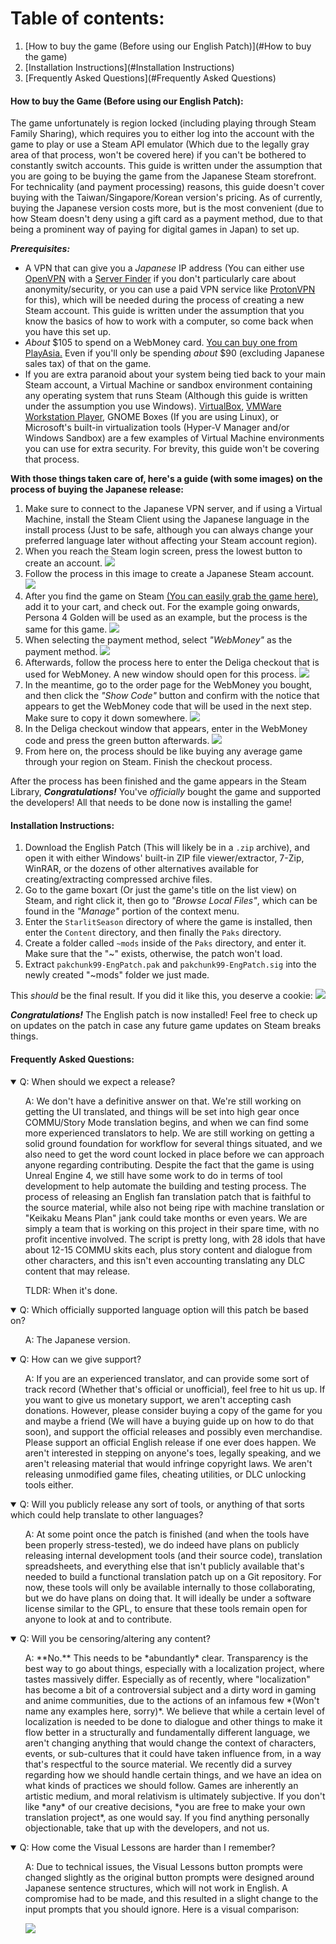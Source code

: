 
# Table of contents:
1. [How to buy the game (Before using our English Patch)](#How to buy the game)
2. [Installation Instructions](#Installation Instructions)
3. [Frequently Asked Questions](#Frequently Asked Questions)

#### How to buy the Game (Before using our English Patch): <a name="How to buy the Game"></a>

The game unfortunately is region locked (including playing through Steam Family Sharing), which requires you to either log into the account with the game to play or use a Steam API emulator (Which due to the legally gray area of that process, won't be covered here) if you can't be bothered to constantly switch accounts. This guide is written under the assumption that you are going to be buying the game from the Japanese Steam storefront. For technicality (and payment processing) reasons, this guide doesn't cover buying with the Taiwan/Singapore/Korean version's pricing. As of currently, buying the Japanese version costs more, but is the most convenient (due to how Steam doesn't deny using a gift card as a payment method, due to that being a prominent way of paying for digital games in Japan) to set up.

***Prerequisites:***

* A VPN that can give you a *Japanese* IP address (You can either use [OpenVPN](https://openvpn.net/vpn-client/) with a [Server Finder](https://addons.mozilla.org/en-US/firefox/addon/free-openvpn-server-finder/https:/) if you don't particularly care about anonymity/security, or you can use a paid VPN service like [ProtonVPN](https://protonvpn.com/) for this), which will be needed during the process of creating a new Steam account. This guide is written under the assumption that you know the basics of how to work with a computer, so come back when you have this set up.
* *About* $105 to spend on a WebMoney card. [You can buy one from PlayAsia.](https://www.play-asia.com/webmoney-10000-point-card/13/70dw33) Even if you'll only be spending *about* $90 (excluding Japanese sales tax) of that on the game.
* If you are extra paranoid about your system being tied back to your main Steam account, a Virtual Machine or sandbox environment containing any operating system that runs Steam (Although this guide is written under the assumption you use Windows). [VirtualBox](https://www.virtualbox.org/), [VMWare Workstation Player](https://www.vmware.com/products/workstation-player.html), GNOME Boxes (If you are using Linux), or Microsoft's built-in virtualization tools (Hyper-V Manager and/or Windows Sandbox) are a few examples of Virtual Machine environments you can use for extra security. For brevity, this guide won't be covering that process.

**With those things taken care of, here's a guide (with some images) on the process of buying the Japanese release:**

1. Make sure to connect to the Japanese VPN server, and if using a Virtual Machine, install the Steam Client using the Japanese language in the install process (Just to be safe, although you can always change your preferred language later without affecting your Steam account region).
2. When you reach the Steam login screen, press the lowest button to create an account.
   ![](../assets/SteamLoginCreateAccount.png)
3. Follow the process in this image to create a Japanese Steam account.
   ![](../assets/CreateJPSteamAccount.png)
4. After you find the game on Steam [(You can easily grab the game here)](https://store.steampowered.com/app/1046480), add it to your cart, and check out. For the example going onwards, Persona 4 Golden will be used as an example, but the process is the same for this game.
   ![](../assets/Checkout.png)
5. When selecting the payment method, select *"WebMoney"* as the payment method.
   ![](../assets/SelectWebMoney.png)
6. Afterwards, follow the process here to enter the Deliga checkout that is used for WebMoney. A new window should open for this process.
   ![](../assets/EnterDeligaCheckout.png)
7. In the meantime, go to the order page for the WebMoney you bought, and then click the *"Show Code"* button and confirm with the notice that appears to get the WebMoney code that will be used in the next step. Make sure to copy it down somewhere.
   ![](../assets/ShowCodePlayAsia.png)
8. In the Deliga checkout window that appears, enter in the WebMoney code and press the green button afterwards.
   ![](../assets/EnterWebMoneyCode.png)
9. From here on, the process should be like buying any average game through your region on Steam. Finish the checkout process.

After the process has been finished and the game appears in the Steam Library, ***Congratulations!*** You've *officially* bought the game and supported the developers! All that needs to be done now is installing the game!

#### Installation Instructions: <a name="Installation Instructions"></a>

1. Download the English Patch (This will likely be in a ``.zip`` archive), and open it with either Windows' built-in ZIP file viewer/extractor, 7-Zip, WinRAR, or the dozens of other alternatives available for creating/extracting compressed archive files.
2. Go to the game boxart (Or just the game's title on the list view) on Steam, and right click it, then go to *"Browse Local Files"*, which can be found in the *"Manage"* portion of the context menu.
3. Enter the ``StarlitSeason`` directory of where the game is installed, then enter the ``Content`` directory, and then finally the ``Paks`` directory.
4. Create a folder called ``~mods`` inside of the ``Paks`` directory, and enter it. Make sure that the "~" exists, otherwise, the patch won't load.
5. Extract ``pakchunk99-EngPatch.pak`` and ``pakchunk99-EngPatch.sig`` into the newly created "~mods" folder we just made.

This *should* be the final result. If you did it like this, you deserve a cookie:
![](../assets/FolderLayout.png)

***Congratulations!*** The English patch is now installed! Feel free to check up on updates on the patch in case any future game updates on Steam breaks things.

#### Frequently Asked Questions: <a name="Frequently Asked Questions"></a>

<details open>
  <summary>
  Q: When should we expect a release?
  </summary>
  <ul>
  A: We don't have a definitive answer on that. We're still working on getting the UI translated, and things will be set into high gear once COMMU/Story Mode translation begins, and when we can find some more experienced translators to help. We are still working on getting a solid ground foundation for workflow for several things situated, and we also need to get the word count locked in place before we can approach anyone regarding contributing. Despite the fact that the game is using Unreal Engine 4, we still have some work to do in terms of tool development to help automate the building and testing process. The process of releasing an English fan translation patch that is faithful to the source material, while also not being ripe with machine translation or "Keikaku Means Plan" jank could take months or even years. We are simply a team that is working on this project in their spare time, with no profit incentive involved. The script is pretty long, with 28 idols that have about 12-15 COMMU skits each, plus story content and dialogue from other characters, and this isn't even accounting translating any DLC content that may release.

  TLDR: When it's done.
  </ul>
</details>

<details open>
  <summary>
  Q: Which officially supported language option will this patch be based on?
  </summary>
  <ul>
  A: The Japanese version.
  </ul>
</details>

<details open>
  <summary>
  Q: How can we give support?
  </summary>
  <ul>
  A: If you are an experienced translator, and can provide some sort of track record (Whether that's official or unofficial), feel free to hit us up. If you want to give us monetary support, we aren't accepting cash donations. However, please consider buying a copy of the game for you and maybe a friend (We will have a buying guide up on how to do that soon), and support the official releases and possibly even merchandise. Please support an official English release if one ever does happen. We aren't interested in stepping on anyone's toes, legally speaking, and we aren't releasing material that would infringe copyright laws. We aren't releasing unmodified game files, cheating utilities, or DLC unlocking tools either.
  </ul>
</details>

<details open>
  <summary>
  Q: Will you publicly release any sort of tools, or anything of that sorts which could help translate to other languages?
  </summary>
  <ul>
  A: At some point once the patch is finished (and when the tools have been properly stress-tested), we do indeed have plans on publicly releasing internal development tools (and their source code), translation spreadsheets, and everything else that isn't publicly available that's needed to build a functional translation patch up on a Git repository. For now, these tools will only be available internally to those collaborating, but we do have plans on doing that. It will ideally be under a software license similar to the GPL, to ensure that these tools remain open for anyone to look at and to contribute.
  </ul>
</details>

<details open>
  <summary>
    Q: Will you be censoring/altering any content?
  </summary>
  <ul>
  A: **No.** This needs to be *abundantly* clear. Transparency is the best way to go about things, especially with a localization project, where tastes massively differ. Especially as of recently, where "localization" has become a bit of a controversial subject and a dirty word in gaming and anime communities, due to the actions of an infamous few *(Won't name any examples here, sorry)*. We believe that while a certain level of localization is needed to be done to dialogue and other things to make it flow better in a structurally and fundamentally different language, we aren't changing anything that would change the context of characters, events, or sub-cultures that it could have taken influence from, in a way that's respectful to the source material. We recently did a survey regarding how we should handle certain things, and we have an idea on what kinds of practices we should follow. Games are inherently an artistic medium, and moral relativism is ultimately subjective. If you don't like *any* of our creative decisions, *you are free to make your own translation project*, as one would say. If you find anything personally objectionable, take that up with the developers, and not us.
  </ul>
</details>

<details open>
  <summary>
    Q: How come the Visual Lessons are harder than I remember?
  </summary>
  <ul>
  A: Due to technical issues, the Visual Lessons button prompts were changed slightly as the original button prompts were designed around Japanese sentence structures, which will not work in English. A compromise had to be made, and this resulted in a slight change to the input prompts that you should ignore. Here is a visual comparison:

  ![](../assets/VisualLessonComparison.png)
  </ul>
</details>
